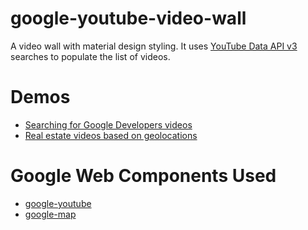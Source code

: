 google-youtube-video-wall
===

A video wall with material design styling. It uses [YouTube Data API v3](https://developers.google.com/youtube/v3/)
searches to populate the list of videos.

Demos
===
- [Searching for Google Developers videos](http://googlewebcomponents.github.io/google-youtube-video-wall/demo.html)
- [Real estate videos based on geolocations](http://googlewebcomponents.github.io/google-youtube-video-wall/demo_map.html)

Google Web Components Used
===
- [google-youtube](https://github.com/GoogleWebComponents/google-youtube)
- [google-map](https://github.com/GoogleWebComponents/google-map)
